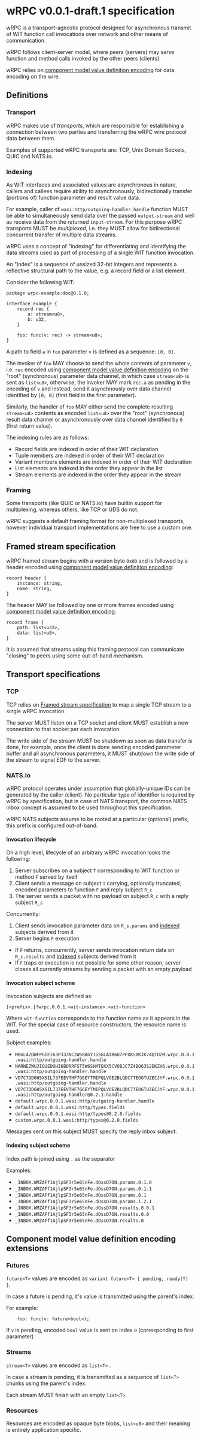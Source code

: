 # wRPC v0.0.1-draft.1 specification

wRPC is a transport-agnostic protocol designed for asynchronous transmit of WIT function call invocations over network and other means of communication.

wRPC follows client-server model, where peers (servers) may *serve* function and method calls invoked by the other peers (clients).

wRPC relies on [component model value definition encoding] for data encoding on the wire.

## Definitions

### Transport

wRPC makes use of *transports*, which are responsible for establishing a connection between two parties and transferring the wRPC wire protocol data between them.

Examples of supported wRPC transports are: TCP, Unix Domain Sockets, QUIC and NATS.io.

### Indexing

As WIT interfaces and associated values are asynchronous in nature, callers and callees require ability to asynchronously, bidirectionally transfer (portions of) function parameter and result value data.

For example, caller of `wasi:http/outgoing-handler.handle` function MUST be able to simultaneously send data over the passed `output-stream` and well as receive data from the returned `input-stream`. For this purpose wRPC transports MUST be *multiplexed*, i.e. they MUST allow for bidirectional concurrent transfer of multiple data streams.

wRPC uses a concept of "indexing" for differentiating and identifying the data streams used as part of processing of a single WIT function invocation.

An "index" is a sequence of unsized 32-bit integers and represents a reflective structural path to the value, e.g. a record field or a list element.

Consider the following WIT:

```wit
package wrpc-example:doc@0.1.0;

interface example {
    record rec {
        a: stream<u8>,
        b: u32,
    }

    foo: func(v: rec) -> stream<u8>;
}
```

A path to field `a` in `foo` parameter `v` is defined as a sequence: `[0, 0]`.

The invoker of `foo` MAY choose to send the whole contents of parameter `v`, i.e. `rec` encoded using [component model value definition encoding] on the "root" (synchronous) parameter data channel, in which case `stream<u8>` is sent as `list<u8>`, otherwise, the invoker MAY mark `rec.a` as pending in the encoding of `v` and instead, send it asynchnously over data channel identified by `[0, 0]` (first field in the first parameter).

Similarly, the handler of `foo` MAY either send the complete resulting `stream<u8>` contents as encoded `list<u8>` over the "root" (synchronous) result data channel or asynchronously over data channel identified by `0` (first return value).

The indexing rules are as follows:

- Record fields are indexed in order of their WIT declaration
- Tuple members are indexed in order of their WIT declaration
- Variant members elements are indexed in order of their WIT declaration
- List elements are indexed in the order they appear in the list
- Stream elements are indexed in the order they appear in the stream

### Framing

Some transports (like QUIC or NATS.io) have builtin support for multiplexing, whereas others, like TCP or UDS do not.

wRPC suggests a default framing format for non-multiplexed transports, however individual transport implementations are free to use a custom one.

## Framed stream specification

wRPC framed stream begins with a version byte `0x00` and is followed by a header encoded using [component model value definition encoding]:

```wit
record header {
    instance: string,
    name: string,
}
```

The header MAY be followed by one or more frames encoded using [component model value definition encoding]:

```wit
record frame {
    path: list<u32>,
    data: list<u8>,
}
```

It is assumed that streams using this framing protocol can communicate "closing" to peers using some out-of-band mechanism.

## Transport specifications

### TCP

TCP relies on [Framed stream specification](#framed-stream-specification) to map a single TCP stream to a single wRPC invocation.

The server MUST listen on a TCP socket and client MUST establish a new connection to that socket per each invocation.

The write side of the stream MUST be shutdown as soon as data transfer is done, for example, once the client is done sending encoded parameter buffer and all asynchronous parameters, it MUST shutdown the write side of the stream to signal EOF to the server.

### NATS.io

wRPC protocol operates under assumption that globally-unique IDs can be generated by the caller (client). No particular type of identifier is required by wRPC by specification, but in case of NATS transport, the common NATS inbox concept is assumed to be used throughout this specification.

wRPC NATS subjects assume to be rooted at a particular (optional) prefix, this prefix is configured out-of-band.

#### Invocation lifecycle

On a high level, lifecycle of an arbitrary wRPC invocation looks the following:

1. Server subscribes on a subject `T` corresponding to WIT function or method `F` served by itself
2. Client sends a message on subject `T` carrying, optionally truncated, encoded parameters to function `F` and reply subject `R_c`
3. The server sends a packet with no payload on subject `R_c` with a reply subject `R_s`

Concurrently:

1. Client sends invocation parameter data on `R_s.params` and [indexed](#indexing) subjects derived from it
2. Server begins `F` execution

- If `F` returns, concurrently, server sends invocation return data on `R_c.results` and [indexed](#indexing) subjects derived from it
- If `F` traps or execution is not possible for some other reason, server closes all currently streams by sending a packet with an empty payload

#### Invocation subject scheme

Invocation subjects are defined as:

```
[<prefix>.]?wrpc.0.0.1.<wit-instance>.<wit-function>
```

Where `wit-function` corresponds to the function name as it appears in the WIT. 
For the special case of resource constructors, the resource name is used.

Subject examples:
- `MBGL42DWFPGIEI63P333NCZW5BAGYJGSGLAIB6U7PPXKSXKJK74QTUZM.wrpc.0.0.1.wasi:http/outgoing-handler.handle`
- `NARNEZWUJIOUEDOHI6BDRRFST5W6SHMTQXX5CVOBJC7Z4BQ63S2DKZH6.wrpc.0.0.1.wasi:http/outgoing-handler.handle`
- `VD7C7DD6H5XSIL737EEVTHF7G6EYTMIPQLVOE2BLQDC7TEOGTUZECJYF.wrpc.0.0.1.wasi:http/outgoing-handler.handle`
- `VD7C7DD6H5XSIL737EEVTHF7G6EYTMIPQLVOE2BLQDC7TEOGTUZECJYF.wrpc.0.0.1.wasi:http/outgoing-handler@0.2.1.handle`
- `default.wrpc.0.0.1.wasi:http/outgoing-handler.handle`
- `default.wrpc.0.0.1.wasi:http/types.fields`
- `default.wrpc.0.0.1.wasi:http/types@0.2.0.fields`
- `custom.wrpc.0.0.1.wasi:http/types@0.2.0.fields`

Messages sent on this subject MUST specify the reply inbox subject.

#### Indexing subject scheme

Index path is joined using `.` as the separator

Examples:

- `_INBOX.WMZAFf1AjlpSF3r5e65nFe.dOssD7ON.params.0.1.0`
- `_INBOX.WMZAFf1AjlpSF3r5e65nFe.dOssD7ON.params.0.1.1`
- `_INBOX.WMZAFf1AjlpSF3r5e65nFe.dOssD7ON.params.0.1`
- `_INBOX.WMZAFf1AjlpSF3r5e65nFe.dOssD7ON.params.1.2.1`
- `_INBOX.WMZAFf1AjlpSF3r5e65nFe.dOssD7ON.results.0.0.1`
- `_INBOX.WMZAFf1AjlpSF3r5e65nFe.dOssD7ON.results.0.0`
- `_INBOX.WMZAFf1AjlpSF3r5e65nFe.dOssD7ON.results.0`

## Component model value definition encoding extensions

### Futures

`future<T>` values are encoded as `variant future<T> { pending, ready(T) }`.

In case a future is pending, it's value is transmitted using the parent's index.

For example:
```wit
    foo: func(v: future<bool>);
```

If `v` is pending, encoded `bool` value is sent on index `0` (corresponding to first parameter)

### Streams

`stream<T>` values are encoded as `list<T>` .

In case a stream is pending, it is transmitted as a sequence of `list<T>` chunks using the parent's index.


Each stream MUST finish with an empty `list<T>`.

### Resources

Resources are encoded as opaque byte blobs, `list<u8>` and their meaning is entirely application specific.

[component model value definition encoding]: https://github.com/WebAssembly/component-model/blob/main/design/mvp/Binary.md#-value-definitions
